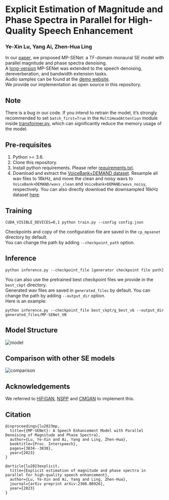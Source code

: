 # Explicit Estimation of Magnitude and Phase Spectra in Parallel for High-Quality Speech Enhancement
### Ye-Xin Lu, Yang Ai, Zhen-Hua Ling
In our [paper](https://arxiv.org/abs/2305.13686), we proposed MP-SENet: a TF-domain monaural SE model with parallel magnitude and phase spectra denoising.<br>
A [long-version](https://arxiv.org/abs/2308.08926) MP-SENet was extended to the speech denoising, dereverberation, and bandwidth extension tasks.<br>
Audio samples can be found at the [demo website](http://yxlu-0102.github.io/MP-SENet).<br>
We provide our implementation as open source in this repository.

## Note
There is a bug in our code. If you intend to retrain the model, it’s strongly recommended to set `batch_first=True` in the `MultiHeadAttention` module inside [transformer.py](models/transformer.py), which can significantly reduce the memory usage of the model.

## Pre-requisites
1. Python >= 3.6.
2. Clone this repository.
3. Install python requirements. Please refer [requirements.txt](https://github.com/yxlu-0102/MP-SENet/blob/main/requirements.txt).
4. Download and extract the [VoiceBank+DEMAND dataset](https://datashare.ed.ac.uk/handle/10283/1942). Resample all wav files to 16kHz, and move the clean and noisy wavs to `VoiceBank+DEMAND/wavs_clean` and `VoiceBank+DEMAND/wavs_noisy`, respectively. You can also directly download the downsampled 16kHz dataset [here](https://drive.google.com/drive/folders/19I_thf6F396y5gZxLTxYIojZXC0Ywm8l).

## Training
```
CUDA_VISIBLE_DEVICES=0,1 python train.py --config config.json
```
Checkpoints and copy of the configuration file are saved in the `cp_mpsenet` directory by default.<br>
You can change the path by adding `--checkpoint_path` option.

## Inference
```
python inference.py --checkpoint_file [generator checkpoint file path]
```
You can also use the pretrained best checkpoint files we provide in the `best_ckpt` directory.
<br>
Generated wav files are saved in `generated_files` by default.
You can change the path by adding `--output_dir` option.<br>
Here is an example:
```
python inference.py --checkpoint_file best_ckpt/g_best_vb --output_dir generated_files/MP-SENet_VB
```

## Model Structure
![model](Figures/model.png)

## Comparison with other SE models
![comparison](Figures/table.png)

## Acknowledgements
We referred to [HiFiGAN](https://github.com/jik876/hifi-gan), [NSPP](https://github.com/YangAi520/NSPP) 
and [CMGAN](https://github.com/ruizhecao96/CMGAN) to implement this.

## Citation
```
@inproceedings{lu2023mp,
  title={{MP-SENet}: A Speech Enhancement Model with Parallel Denoising of Magnitude and Phase Spectra},
  author={Lu, Ye-Xin and Ai, Yang and Ling, Zhen-Hua},
  booktitle={Proc. Interspeech},
  pages={3834--3838},
  year={2023}
}

@article{lu2023explicit,
  title={Explicit estimation of magnitude and phase spectra in parallel for high-quality speech enhancement},
  author={Lu, Ye-Xin and Ai, Yang and Ling, Zhen-Hua},
  journal={arXiv preprint arXiv:2308.08926},
  year={2023}
}
```
